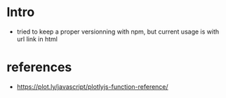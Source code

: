 # Intro
* tried to keep a proper versionning with npm, but current usage is with url link in html

# references
* https://plot.ly/javascript/plotlyjs-function-reference/

